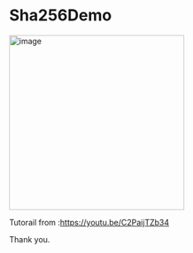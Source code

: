 # Sha256Demo

<img width="316" alt="image" src="https://user-images.githubusercontent.com/3993516/158933178-0da1818b-ea14-44db-982b-da144b798130.png">

Tutorail from :https://youtu.be/C2PaijTZb34

Thank you.
